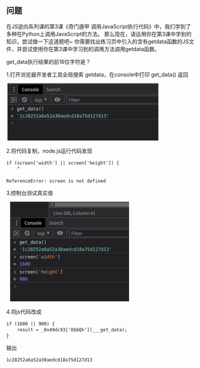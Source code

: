## 问题

在JS逆向系列课的第3课《奇门遁甲 调用JavaScript执行代码》中，我们学到了多种在Python上调用JavaScript的方法。 那么现在，请运用你在第3课中学到的知识，尝试做一下这道题吧~
你需要找出练习页中引入的含有getdata函数的JS文件，并尝试使用你在第3课中学习到的调用方法调用getdata函数。

get_data执行结果的前16位字符是？

1.打开浏览器开发者工具全局搜索 getdata，在console中打印 get_data() 返回

![debugger](../img/94.png)

2.将代码复制，node.js运行代码发现

    if (screen['width'] || screen['height']) {
        ^
    
    ReferenceError: screen is not defined

3.控制台测试真实值
    
![debugger](../img/95.png)

4.将js代码改成

    if (1600 || 900) {
        result = _0x49dc93['ObbQh'](___get_data);
    }
    
输出
    
    1c28252a6a52a30aedcd18a75d127d13

